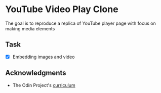 # YouTube Video Play Clone
The goal is to reproduce a replica of YouTube player page with focus on making media elements

## Task
- [x] Embedding images and video

## Acknowledgments
* The Odin Project's [curriculum](https://www.theodinproject.com/lessons/embedding-images-and-video)
